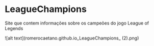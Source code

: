 # LeagueChampions
Site que contem informações sobre os campeões do jogo League of Legends

![alt text](romerocaetano.github.io_LeagueChampions_ (2).png)

